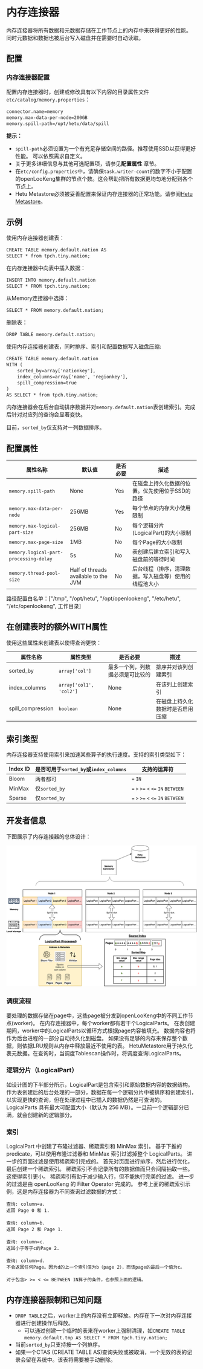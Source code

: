 
# 内存连接器

内存连接器将所有数据和元数据存储在工作节点上的内存中来获得更好的性能。
同时元数据和数据也被后台写入磁盘并在需要时自动读取。

## 配置

### 内存连接器配置

配置内存连接器时，创建或修改具有以下内容的目录属性文件`etc/catalog/memory.properties`：

``` properties
connector.name=memory
memory.max-data-per-node=200GB
memory.spill-path=/opt/hetu/data/spill    
```

**提示：**
- `spill-path`必须设置为一个有充足存储空间的路径。推荐使用SSD以获得更好性能。 可以依照需求自定义。 
- 关于更多详细信息与其他可选配置项，请参见**配置属性** 章节。
- 在`etc/config.properties`中，请确保`task.writer-count`的数字不小于配置的openLooKeng集群的节点个数。这会帮助把所有数据更均匀地分配到各个节点上。
- Hetu Metastore必须被妥善配置来保证内存连接器的正常功能。请参阅[Hetu Metastore](../admin/meta-store.md)。

## 示例

使用内存连接器创建表：

    CREATE TABLE memory.default.nation AS
    SELECT * from tpch.tiny.nation;

在内存连接器中向表中插入数据：

    INSERT INTO memory.default.nation
    SELECT * FROM tpch.tiny.nation;

从Memory连接器中选择：

    SELECT * FROM memory.default.nation;

删除表：

    DROP TABLE memory.default.nation;

使用内存连接器创建表，同时排序、索引和配置数据写入磁盘压缩:

    CREATE TABLE memory.default.nation
    WITH (
        sorted_by=array['nationkey'],
        index_columns=array['name', 'regionkey'],
        spill_compression=true
    )
    AS SELECT * from tpch.tiny.nation;

内存连接器会在后台自动排序数据并对`memory.default.nation`表创建索引。完成后针对对应列的查询会显著变快。

目前，`sorted_by`仅支持对一列数据排序。

## 配置属性

| 属性名称                         | 默认值   | 是否必要 | 描述               |
|---------------------------------------|-----------------|---------|---------------------------|
| `memory.spill-path                   `  | None          | Yes     | 在磁盘上持久化数据的位置。优先使用位于SSD的路径 |
| `memory.max-data-per-node            `  | 256MB         | Yes     | 每个节点的内存大小使用限制 |
| `memory.max-logical-part-size        `  | 256MB         | No      | 每个逻辑分片(LogicalPart)的大小限制 |
| `memory.max-page-size                `  | 1MB           | No      | 每个Page的大小限制 |
| `memory.logical-part-processing-delay`  | 5s            | No      | 表创建后建立索引和写入磁盘前的等待时间 |
| `memory.thread-pool-size             `  | Half of threads available to the JVM | No      | 后台线程（排序，清理数据，写入磁盘等）使用的线程池大小 |

路径配置白名单：["/tmp", "/opt/hetu", "/opt/openlookeng", "/etc/hetu", "/etc/openlookeng", 工作目录]

## 在创建表时的额外WITH属性

使用这些属性来创建表以使得查询更快：

| 属性名称                  | 属性类型                   | 是否必要                          | 描述        |
|--------------------------|---------------------------|----------------------------------|------------       |
| sorted_by                | `array['col']`            | 最多一个列，列数据必须是可比较的     | 排序并对该列创建索引 |
| index_columns            | `array['col1', 'col2']`   | None                             | 在该列上创建索引|
| spill_compression        | `boolean`                 | None                             | 在磁盘上持久化数据时是否启用压缩 |

## 索引类型
内存连接器支持使用索引来加速某些算子的执行速度。支持的索引类型如下：

| Index ID     | 是否可用于`sorted_by`或`index_columns`   | 支持的运算符                           |
|--------------|-----------------------------------------|---------------------------------------|
| Bloom        | 两者都可                                 | `=` `IN`                             |                   
| MinMax       | 仅`sorted_by`                           | `=` `>` `>=` `<` `<=` `IN` `BETWEEN` |
| Sparse       | 仅`sorted_by`                           | `=` `>` `>=` `<` `<=` `IN` `BETWEEN` |

## 开发者信息

下图展示了内存连接器的总体设计：

![Memory Connector Overall Design](../images/memory-connector-design.png)


### 调度流程

要处理的数据存储在page中，这些page被分发到openLooKeng中的不同工作节点(worker)。
在内存连接器中，每个worker都有若干个LogicalParts。
在表创建期间，worker中的LogicalParts以循环方式根据page内容被填充。
数据内容也将作为后台进程的一部分自动持久化到磁盘。
如果没有足够的内存来保存整个数据，则依据LRU规则从内存中释放最近不使用的表。 
HetuMetastore用于持久化表元数据。在查询时，当调度Tablescan操作时，将调度查询LogicalParts。

### 逻辑分片（LogicalPart）

如设计图的下半部分所示，LogicalPart是包含索引和原始数据内容的数据结构。
作为表创建后的后台处理的一部分，数据在每一个逻辑分片中被排序和创建索引，以实现更快的查询，但在处理过程中已插入的数据仍然是可查询的。 
LogicalParts 具有最大可配置大小（默认为 256 MB）。一旦前一个逻辑部分已满，就会创建新的逻辑部分。

### 索引

LogicalPart 中创建了布隆过滤器、稀疏索引和 MinMax 索引。
基于下推的predicate，可以使用布隆过滤器和 MinMax 索引过滤掉整个 LogicalParts。
进一步的页面过滤是使用稀疏索引完成的。
首先对页面进行排序，然后进行优化，最后创建一个稀疏索引。
稀疏索引不会记录所有的数据值而只会间隔抽取一些。这使得索引更小。
稀疏索引有助于减少输入行，但不能执行完美的过滤。
进一步的过滤是由 openLooKeng 的 Filter Operator 完成的。
参考上面的稀疏索引示例，这是内存连接器为不同查询过滤数据的方式：


```
查询: column=a.
返回 Page 0 和 1.

查询: column=b.
返回 Page 2 和 Page 1.

查询: column=c.
返回小于等于c的Page 2.

查询: column=d.
不会返回任何Page。因为d的上一个索引值为b（page 2），而该page的最后一个值为c。

对于包含> >= < <= BETWEEN IN算子的条件，也参照上面的逻辑。
```

## 内存连接器限制和已知问题

- `DROP TABLE`之后，worker上的内存没有立即释放。内存在下一次对内存连接器进行创建操作后释放。
    - 可以通过创建一个临时的表来在worker上强制清理，如`CREATE TABLE memory.default.tmp AS SELECT * FROM tpch.tiny.nation;`
- 当前`sorted_by`只支持按一个列排序。
- 如果一个CTAS (CREATE TABLE AS)查询失败或被取消，一个无效的表的记录会留在系统中。该表将需要被手动删除。

